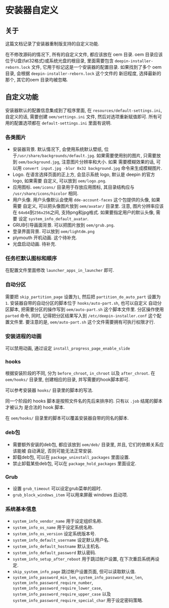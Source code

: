 # 安装器自定义

## 关于
这篇文档记录了安装器重制版支持的自定义功能.

在不修改源码的情况下, 所有的自定义文件, 都应该放在 oem 目录.
oem 目录应该位于U盘(fat32格式)或系统光盘的根目录, 里面需要包含
`deepin-installer-reborn.lock` 文件, 它用于标记这是一个安装器的配置目录.
如果找到了多个 oem 目录, 会根据 `deepin-installer-reborn.lock` 这个文件的
新旧程度, 选择最新的那个, 其它的oem 目录均被忽略.

## 自定义功能
安装器默认的配置信息集成到了程序里面, 在 `resources/default-settings.ini`,
自定义的话, 需要创建 `oem/settings.ini` 文件, 然后对选项重新赋值即可.
所有可用的配置选项都在 `default-settings.ini` 里面有说明.

### 各类图片
* 安装器背景. 默认情况下, 会使用系统默认壁纸, 位于`/usr/share/backgrounds/default.jpg`.
 如果需要使用别的图片, 只需要放到 `oem/background.jpg`, 注意图片分辨率和大小. 如果
 需要模糊效果的话, 可以用 `convert input.jpg -blur 0x32 background.jpg`
 命令来生成模糊图片.
* Logo. 在语言选择页面的正上方, 会显示系统 logo, 默认是 deepin 的官方logo, 如果需要
 自定义, 可以放到 `oem/logo.png`.
* 应用图标. `oem/icons/` 目录用于存放应用图标, 其目录结构应与
 `/usr/share/icons/hicolor` 相同.
* 用户头像. 用户头像默认会使用 `dde-account-faces` 这个包提供的头像, 如果需要
 自定义, 可以把头像图片放到 `oem/avatar/` 目录里. 注意, 图片分辨率应该在
 `64x64`到`256x256`之间, 支持png和jpg格式. 如果要指定用户的默认头像, 需要
 设定 `system_info_default_avatar`.
* GRUB引导画面背景. 可以把图片放到 `oem/grub.png`.
* 登录界面背景. 可以放到 `oem/lightdm.png`
* plymouth 开机动画. 这个待补充.
* 光盘启动动画. 待补充.

### 任务栏默认图标和顺序
在配置文件里面修改 `launcher_apps_in_launcher` 即可.

### 自动分区
需要把 `skip_partition_page` 设置为`1`, 然后把 `partition_do_auto_part`
设置为 `1`. 安装器自带的自动分区的脚本位于 `hooks/auto-part.sh`, 也可以自定义
自动分区脚本, 把需要分区的操作写到 `oem/auto-part.sh` 这个脚本文件里.
分区操作使用 `parted` 命令, 同时, 记得把分区结果写入到 `/etc/deepin-installer.conf`
这个配置文件里. 要注意的是, `oem/auto-part.sh` 这个文件需要拥有可执行权限才行.

### 安装进程的动画
可以禁用动画, 通过设定 `install_progress_page_enable_slide`

### hooks
根据安装阶段的不同, 分为 `before_chroot`, `in_chroot` 以及 `after_chroot`.
在 `oem/hooks/` 目录里, 创建相应的目录, 并写需要的hook脚本即可.

可以参考安装器 `hooks/` 目录里的脚本的写法.

同一个阶段的 hooks 脚本是按照文件名的先后来排序的. 只有以 `.job` 结尾的脚本才被认为
是合法的 hook 脚本.

在 `oem/hooks/` 目录里的脚本可以覆盖安装器自带的同名的脚本.

### deb包
* 需要额外安装的deb包, 都应该放到 `oem/deb/` 目录里, 并且, 它们的依赖关系应该能被
 自动满足, 否则可能无法正常安装.
* 卸载deb包, 可以在 `package_uninstall_packages` 里面设置.
* 禁止卸载某些deb包, 可以在 `package_hold_packages` 里面设定.

### Grub
* 设置 `grub_timeout` 可以设定grub菜单的超时.
* `grub_block_windows_item` 可以用来屏蔽 windows 启动项.


### 系统基本信息
* `system_info_vendor_name` 用于设定组织名称.
* `system_info_os_name` 用于设定系统名称.
* `system_info_os_version` 设定系统版本号.
* `system_info_default_username` 设定默认用户名.
* `system_info_default_hostname` 默认主机名.
* `system_info_default_password` 默认密码.
* `system_info_setup_after_reboot` 用于跳过帐户设置, 在下次重启系统再设定.
* `skip_system_info_page` 跳过帐户设置页面, 但可以读取默认值.
* `system_info_password_min_len`, `system_info_password_max_len`,
 `system_info_password_require_number`,
 `system_info_password_require_lower_case`,
 `system_info_password_require_upper_case` 以及
 `system_info_password_require_special_char` 用于设定密码策略.